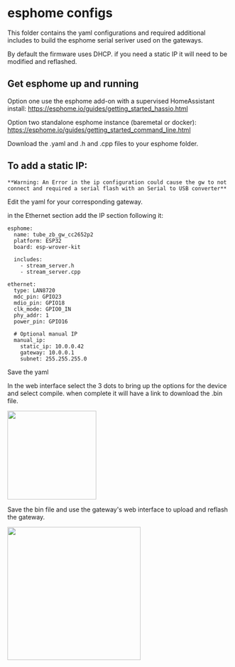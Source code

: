 # esphome configs

This folder contains the yaml configurations and required additional includes to build the esphome serial seriver used on the gateways.

By default the firmware uses DHCP. if you need a static IP it will need to be modified and reflashed.

## Get esphome up and running

Option one use the esphome add-on with a supervised HomeAssistant install:
https://esphome.io/guides/getting_started_hassio.html

Option two standalone esphome instance (baremetal or docker):
https://esphome.io/guides/getting_started_command_line.html


Download the .yaml and .h and .cpp files to your esphome folder.

## To add a static IP:

    **Warning: An Error in the ip configuration could cause the gw to not connect and required a serial flash with an Serial to USB converter**

Edit the yaml for your corresponding gateway.

in the Ethernet section add the IP section following it:

```
esphome:
  name: tube_zb_gw_cc2652p2
  platform: ESP32
  board: esp-wrover-kit

  includes:
    - stream_server.h
    - stream_server.cpp

ethernet:
  type: LAN8720
  mdc_pin: GPIO23
  mdio_pin: GPIO18
  clk_mode: GPIO0_IN
  phy_addr: 1
  power_pin: GPIO16

  # Optional manual IP
  manual_ip:
    static_ip: 10.0.0.42
    gateway: 10.0.0.1
    subnet: 255.255.255.0
```

Save the yaml

In the web interface select the 3 dots to bring up the options for the device and select compile. when complete it will have a link to download the .bin file.

 <img src="https://github.com/tube0013/tube_gateways/raw/main/images/esphome2.png" width="200">


Save the bin file and use the gateway's web interface to upload and reflash the gateway.

 <img src="https://github.com/tube0013/tube_gateways/raw/main/images/esphome_ota.png" width="300">